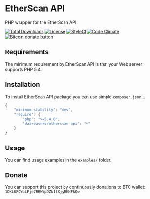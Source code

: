 # EtherScan API
PHP wrapper for the EtherScan API

[![Total Downloads](https://poser.pugx.org/dzarezenko/etherscan-api/downloads)](https://packagist.org/packages/dzarezenko/etherscan-api)
[![License](https://poser.pugx.org/dzarezenko/etherscan-api/license)](https://packagist.org/packages/dzarezenko/etherscan-api)
[![StyleCI](https://styleci.io/repos/94993444/shield)](https://styleci.io/repos/94993444)
[![Code Climate](https://codeclimate.com/github/dzarezenko/etherscan-api/badges/gpa.svg)](https://codeclimate.com/github/dzarezenko/etherscan-api)
<span class="badge-bitcoin"><a href="https://api.qrserver.com/v1/create-qr-code/?size=300x300&data=1DKLUPCWoLFje7RBWVpDZk1tXjyRKHFkQw" title="Donate once-off to this project using Bitcoin"><img src="https://img.shields.io/badge/bitcoin-donate-yellow.svg" alt="Bitcoin donate button" /></a></span>

Requirements
------------
The minimum requirement by EtherScan API is that your Web server supports PHP 5.4.

Installation
------------
To install EtherScan API package you can use simple `composer.json`...

```javascript
{
    "minimum-stability": "dev",
    "require": {
        "php": ">=5.4.0",
        "dzarezenko/etherscan-api": "*"
    }
}
```

Usage
-----
You can find usage examples in the `examples/` folder.

Donate
-----
You can support this project by continuously donations to BTC wallet: `1DKLUPCWoLFje7RBWVpDZk1tXjyRKHFkQw`
